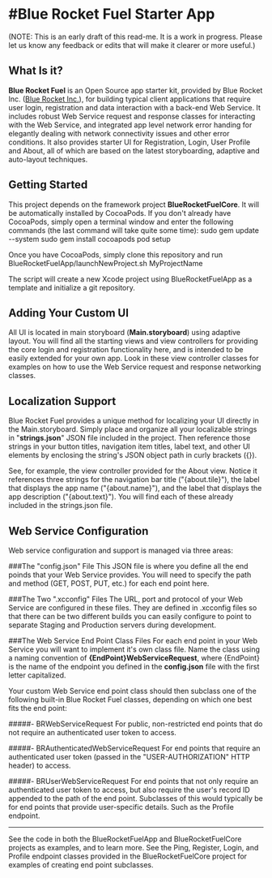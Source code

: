 #Blue Rocket Fuel Starter App
========================
(NOTE: This is an early draft of this read-me. It is a work in progress. Please let us know any feedback or edits that will make it clearer or more useful.)


What Is it?
------
**Blue Rocket Fuel** is an Open Source app starter kit, provided by Blue Rocket Inc. ([Blue Rocket Inc.](http://bluerocket.us)), for building typical client applications that require user login, registration and data interaction with a back-end Web Service. It includes robust Web Service request and response classes for interacting with the Web Service, and integrated app level network error handing for elegantly dealing with network connectivity issues and other error conditions. It also provides starter UI for Registration, Login, User Profile and About, all of which are based on the latest storyboarding, adaptive and auto-layout techniques.


Getting Started
-----
This project depends on the framework project **BlueRocketFuelCore**. It will be automatically installed by CocoaPods. If you don't already have CocoaPods, simply open a terminal window and enter the following commands (the last command will take quite some time):
sudo gem update --system
sudo gem install cocoapods
pod setup

Once you have CocoaPods, simply clone this repository and run BlueRocketFuelApp/launchNewProject.sh MyProjectName

The script will create a new Xcode project using BlueRocketFuelApp as a template and initialize a git repository.

Adding Your Custom UI
-----
All UI is located in main storyboard (**Main.storyboard**) using adaptive layout. You will find all the starting views and view controllers for providing the core login and registration functionality here, and is intended to be easily extended for your own app. Look in these view controller classes for examples on how to use the Web Service request and response networking classes.

Localization Support
------
Blue Rocket Fuel provides a unique method for localizing your UI directly in the Main.storyboard. Simply place and organize all your localizable strings in "**strings.json**" JSON file included in the project. Then reference those strings in your button titles, navigation item titles, label text, and other UI elements by enclosing the string's JSON object path in curly brackets ({}).

See, for example, the view controller provided for the About view. Notice it references three strings for the navigation bar title ("{about.tile}"), the label that displays the app name ("{about.name}"), and the label that displays the app description ("{about.text}"). You will find each of these already included in the strings.json file.


Web Service Configuration
-----
Web service configuration and support is managed via three areas:

###The "config.json" File
This JSON file is where you define all the end poinds that your Web Service provides. You will need to specify the path and method (GET, POST, PUT, etc.) for each end point here.

###The Two ".xcconfig" Files
The URL, port and protocol of your Web Service are configured in these files. They are defined in .xcconfig files so that there can be two different builds you can easily configure to point to separate Staging and Production servers during development.

###The Web Service End Point Class Files
For each end point in your Web Service you will want to implement it's own class file. Name the class using a naming convention of **{EndPoint}WebServiceRequest**, where {EndPoint} is the name of the endpoint you defined in the **config.json** file with the first letter capitalized.

Your custom Web Service end point class should then subclass one of the following built-in Blue Rocket Fuel classes, depending on which one best fits the end point:

#####- BRWebServiceRequest
For public, non-restricted end points that do not require an authenticated user token to access.

#####- BRAuthenticatedWebServiceRequest
For end points that require an authenticated user token (passed in the "USER-AUTHORIZATION" HTTP header) to access.


#####- BRUserWebServiceRequest
For end points that not only require an authenticated user token to access, but also require the user's record ID appended to the path of the end point. Subclasses of this would typically be for end points that provide user-specific details. Such as the Profile endpoint.


----
See the code in both the BlueRocketFuelApp and BlueRocketFuelCore projects as examples, and to learn more. See the Ping, Register, Login, and Profile endpoint classes provided in the BlueRocketFuelCore project for examples of creating end point subclasses.
